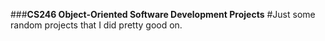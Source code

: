###**CS246 Object-Oriented Software Development Projects**
#Just some random projects that I did pretty good on.
